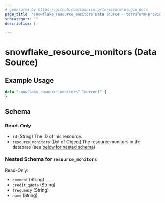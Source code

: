 ```yaml
---
# generated by https://github.com/hashicorp/terraform-plugin-docs
page_title: "snowflake_resource_monitors Data Source - terraform-provider-snowflake"
subcategory: ""
description: |-
  
---
```


# snowflake_resource_monitors (Data Source)



## Example Usage

```terraform
data "snowflake_resource_monitors" "current" {
}
```

<!-- schema generated by tfplugindocs -->
## Schema

### Read-Only

- `id` (String) The ID of this resource.
- `resource_monitors` (List of Object) The resource monitors in the database (see [below for nested schema](#nestedatt--resource_monitors))

<a id="nestedatt--resource_monitors"></a>
### Nested Schema for `resource_monitors`

Read-Only:

- `comment` (String)
- `credit_quota` (String)
- `frequency` (String)
- `name` (String)


